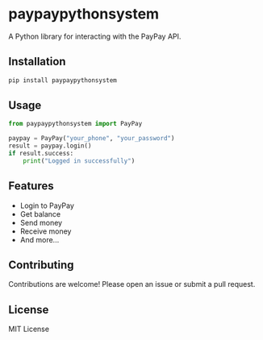 # paypaypythonsystem

A Python library for interacting with the PayPay API.

## Installation

```bash
pip install paypaypythonsystem
```

## Usage

```python
from paypaypythonsystem import PayPay

paypay = PayPay("your_phone", "your_password")
result = paypay.login()
if result.success:
    print("Logged in successfully")
```

## Features

- Login to PayPay
- Get balance
- Send money
- Receive money
- And more...

## Contributing

Contributions are welcome! Please open an issue or submit a pull request.

## License

MIT License
